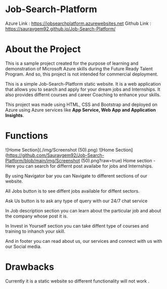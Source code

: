 # Job-Search-Platform

Azure Link : https://jobsearchplatform.azurewebsites.net
Github Link : https://sauravgem92.github.io/Job-Search-Platform/

# About the Project
This is a sample project created for the purpose of learning and demonstration of Microsoft Azure skills during the Future Ready Talent Program. And so, this project is not intended for commercial deployment.

This is a simple Job-Search-Platform static website. It is a web application that allows you to search and apply for your dream jobs and Internships.
It also provides differnt courses and career Coaching to enhance your skills.

This project was made using HTML, CSS and Bootstrap and deployed on Azure using Azure services like **App Service, Web App and Application Insights**.

# Functions
![Home Section](./img/Screenshot (50).png)
![Home Section](https://github.com/Sauravgem92/Job-Search-Platform/blob/main/img/Screenshot (50).png?raw=true)
Home section - Here you can search for differnt post availabe for jobs and Internships.

By using Navigator bar you can Navigate to different sections of our website. 

All Jobs button is to see diffent jobs available for diffent sectors.

Ask Us button is to ask any type of query with our 24/7 chat service

In Job description section you can learn about the particular job and about the company whose post it is.

In Invest in Yourself section you can take diffent type of courses and training to inhanch your skill.

And in footer you can read about us, our services and connect with us with our Social media.

# Drawbacks
Currently it is a static website so different functionality will not work .


